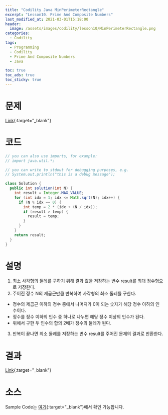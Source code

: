 ```yaml
---
title: "Codility Java MinPerimeterRectangle"
excerpt: "Lesson10. Prime And Composite Numbers"
last_modified_at: 2021-03-01T15:18:00
header:
  image: /assets/images/codility/lesson10/MinPerimeterRectangle.png
categories:
  - Codility
tags:
  - Programming
  - Codility
  - Prime And Composite Numbers
  - Java

toc: true
toc_ads: true
toc_sticky: true
---
```

# 문제
[Link](https://app.codility.com/programmers/lessons/10-prime_and_composite_numbers/min_perimeter_rectangle/){:target="_blank"}

# 코드
```java
// you can also use imports, for example:
// import java.util.*;

// you can write to stdout for debugging purposes, e.g.
// System.out.println("this is a debug message");

class Solution {
  public int solution(int N) {
    int result = Integer.MAX_VALUE;
    for (int idx = 1; idx <= Math.sqrt(N); idx++) {
      if (N % idx == 0) {
        int temp = 2 * (idx + (N / idx));
        if (result > temp) {
          result = temp;
        }
      }
    }
    return result;
  }
}
```

# 설명
1. 최소 사각형의 둘레를 구하기 위해 결과 값을 저장하는 변수 result를 최대 정수형으로 저장한다.
2. 주어진 정수 N의 제곱근만큼 반복하여 사각형의 최소 둘레를 구한다.
- 정수의 제곱근 이하의 정수 중에서 나머지가 0이 되는 숫자가 해당 정수 이하의 인수이다.
- 정수를 정수 이하의 인수 중 하나로 나누면 해당 정수 이상의 인수가 된다.
- 위에서 구한 두 인수의 합의 2배가 정수의 둘레가 된다.
3. 반복이 끝나면 최소 둘레를 저장하는 변수 result를 주어진 문제의 결과로 반환한다.

# 결과
[Link](https://app.codility.com/demo/results/trainingQ26K5H-P53/){:target="_blank"}

# 소스
Sample Code는 [여기](https://github.com/GracefulSoul/codility/blob/master/src/main/java/gracefulsoul/lesson10/MinPerimeterRectangle.java){:target="_blank"}에서 확인 가능합니다.